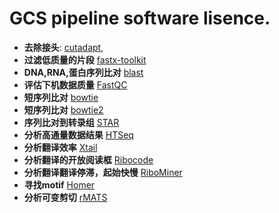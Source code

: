 # GCS pipeline software lisence.

* **去除接头**: [cutadapt](https://cutadapt.readthedocs.io/en/stable/),
* **过滤低质量的片段** [fastx-toolkit](http://hannonlab.cshl.edu/fastx_toolkit/)
* **DNA,RNA,蛋白序列比对** [blast](https://blast.ncbi.nlm.nih.gov/Blast.cgi?PAGE_TYPE=BlastDocs&DOC_TYPE=Download)
* **评估下机数据质量** [FastQC](https://www.bioinformatics.babraham.ac.uk/projects/fastqc/)
* **短序列比对** [bowtie](http://bowtie-bio.sourceforge.net/index.shtml)
* **短序列比对** [bowtie2](http://bowtie-bio.sourceforge.net/bowtie2/index.shtml)
* **序列比对到转录组** [STAR](https://code.google.com/archive/p/rna-star/)
* **分析高通量数据结果** [HTSeq](https://htseq.readthedocs.io/en/master/)
* **分析翻译效率** [Xtail](https://github.com/xryanglab/xtail)
* **分析翻译的开放阅读框** [Ribocode](https://github.com/xryanglab/RiboCode)
* **分析翻译翻译停滞，起始快慢** [RiboMiner](https://github.com/xryanglab/RiboMiner)
* **寻找motif** [Homer](http://homer.ucsd.edu/homer/motif/)
* **分析可变剪切** [rMATS](http://rnaseq-mats.sourceforge.net/)

